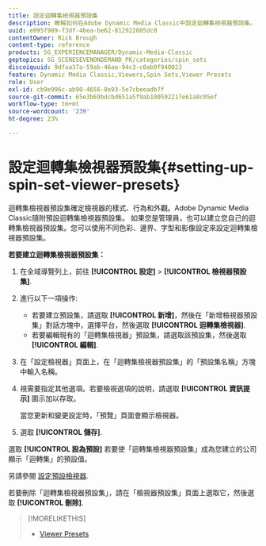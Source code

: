 ```yaml
---
title: 設定迴轉集檢視器預設集
description: 瞭解如何在Adobe Dynamic Media Classic中設定迴轉集檢視器預設集。
uuid: e095f989-f3df-46ea-be62-812922805dc0
contentOwner: Rick Brough
content-type: reference
products: SG_EXPERIENCEMANAGER/Dynamic-Media-Classic
geptopics: SG_SCENESEVENONDEMAND_PK/categories/spin_sets
discoiquuid: 9dfaa37a-59ab-46ae-94c3-c0ab9f940023
feature: Dynamic Media Classic,Viewers,Spin Sets,Viewer Presets
role: User
exl-id: cb9e996c-ab90-4656-8e93-5e7cbeeadb7f
source-git-commit: 65e3b69bdcbd651a5f9ab100592217e61a8c05ef
workflow-type: tm+mt
source-wordcount: '239'
ht-degree: 23%

---
```


# 設定迴轉集檢視器預設集{#setting-up-spin-set-viewer-presets}

迴轉集檢視器預設集確定檢視器的樣式、行為和外觀。Adobe Dynamic Media Classic隨附預設迴轉集檢視器預設集。 如果您是管理員，也可以建立您自己的迴轉集檢視器預設集。您可以使用不同色彩、邊界、字型和影像設定來設定迴轉集檢視器預設集。

**若要建立迴轉集檢視器預設集：**

1. 在全域導覽列上，前往 **[!UICONTROL 設定]** > **[!UICONTROL 檢視器預設集]**.
1. 進行以下一項操作:

   * 若要建立預設集，請選取 **[!UICONTROL 新增]**，然後在「新增檢視器預設集」對話方塊中，選擇平台，然後選取 **[!UICONTROL 迴轉集檢視器]**.
   * 若要編輯現有的「迴轉集檢視器」預設集，請選取該預設集，然後選取 **[!UICONTROL 編輯]**.

1. 在「設定檢視器」頁面上，在「迴轉集檢視器預設集」的「預設集名稱」方塊中輸入名稱。
1. 視需要指定其他選項。若要檢視選項的說明，請選取 **[!UICONTROL 資訊提示]** 圖示加以存取。

   當您更新和變更設定時，「預覽」頁面會顯示檢視器。

1. 選取 **[!UICONTROL 儲存]**.

選取 **[!UICONTROL 設為預設]** 若要使「迴轉集檢視器預設集」成為您建立的公司顯示「迴轉集」的預設值。

另請參閱 [設定預設檢視器](application-setup.md#configuring_default_viewers).

若要刪除「迴轉集檢視器預設集」，請在「檢視器預設集」頁面上選取它，然後選取 **[!UICONTROL 刪除]**.

>[!MORELIKETHIS]
>
>* [Viewer Presets](application-setup.md#viewer_presets)

